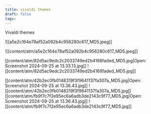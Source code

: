 ```yaml
---
title: vivaldi themes
draft: false
tags:
---
```

Vivaldi themes

![[a5e2c164e78af52a092b4c956280c617_MD5.jpeg]]


![[content/atm/a5e2c164e78af52a092b4c956280c617_MD5.jpeg]]

[[content/atm/82d5ac9edc2c2033749ed2b4168faded_MD5.jpg|Open: Screenshot 2024-09-25 at 13.33.13.jpg]]
![[content/atm/82d5ac9edc2c2033749ed2b4168faded_MD5.jpg]]

[[content/atm/42b2ec0fb0148319f3f9641137fa307a_MD5.jpg|Open: Screenshot 2024-09-25 at 13.36.43.jpg]]
![[content/atm/42b2ec0fb0148319f3f9641137fa307a_MD5.jpg]][[content/atm/fb9f7c7f2e95ec6a6adb3de2143c9f77_MD5.jpg|Open: Screenshot 2024-09-25 at 13.36.43.jpg]]
![[content/atm/fb9f7c7f2e95ec6a6adb3de2143c9f77_MD5.jpg]]